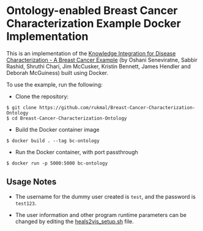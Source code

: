 # Ontology-enabled Breast Cancer Characterization Example Docker Implementation

This is an implementation of the [Knowledge Integration for Disease Characterization - A Breast Cancer Example](https://cancer-staging-ontology.github.io/) (by Oshani Seneviratne, Sabbir Rashid, Shruthi Chari, Jim McCusker, Kristin Bennett, James Hendler and Deborah McGuiness) built using Docker.

To use the example, run the following:

- Clone the repository:

```shell
$ git clone https://github.com/rukmal/Breast-Cancer-Characterization-Ontology
$ cd Breast-Cancer-Characterization-Ontology
```

- Build the Docker container image

```shell
$ docker build . --tag bc-ontology
```

- Run the Docker container, with port passthrough

```shell
$ docker run -p 5000:5000 bc-ontology
```

## Usage Notes

- The username for the dummy user created is `test`, and the password is `test123`.

- The user information and other program runtime parameters can be changed by editing the [heals2vis_setup.sh](heals2vis_setup.sh) file.
